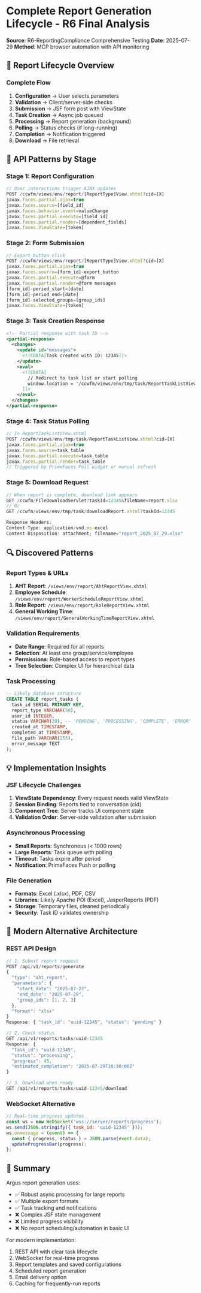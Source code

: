 # Complete Report Generation Lifecycle - R6 Final Analysis

**Source**: R6-ReportingCompliance Comprehensive Testing
**Date**: 2025-07-29
**Method**: MCP browser automation with API monitoring

## 🎯 Report Lifecycle Overview

### Complete Flow
1. **Configuration** → User selects parameters
2. **Validation** → Client/server-side checks
3. **Submission** → JSF form post with ViewState
4. **Task Creation** → Async job queued
5. **Processing** → Report generation (background)
6. **Polling** → Status checks (if long-running)
7. **Completion** → Notification triggered
8. **Download** → File retrieval

## 📡 API Patterns by Stage

### Stage 1: Report Configuration
```javascript
// User interactions trigger AJAX updates
POST /ccwfm/views/env/report/[ReportType]View.xhtml?cid=[X]
javax.faces.partial.ajax=true
javax.faces.source=[field_id]
javax.faces.behavior.event=valueChange
javax.faces.partial.execute=[field_id]
javax.faces.partial.render=[dependent_fields]
javax.faces.ViewState=[token]
```

### Stage 2: Form Submission
```javascript
// Export button click
POST /ccwfm/views/env/report/[ReportType]View.xhtml?cid=[X]
javax.faces.partial.ajax=true
javax.faces.source=[form_id]-export_button
javax.faces.partial.execute=@form
javax.faces.partial.render=@form messages
[form_id]-period_start=[date]
[form_id]-period_end=[date]
[form_id]-selected_groups=[group_ids]
javax.faces.ViewState=[token]
```

### Stage 3: Task Creation Response
```xml
<!-- Partial response with task ID -->
<partial-response>
  <changes>
    <update id="messages">
      <![CDATA[Task created with ID: 12345]]>
    </update>
    <eval>
      <![CDATA[
        // Redirect to task list or start polling
        window.location = '/ccwfm/views/env/tmp/task/ReportTaskListView.xhtml';
      ]]>
    </eval>
  </changes>
</partial-response>
```

### Stage 4: Task Status Polling
```javascript
// In ReportTaskListView.xhtml
POST /ccwfm/views/env/tmp/task/ReportTaskListView.xhtml?cid=[X]
javax.faces.partial.ajax=true
javax.faces.source=task_table
javax.faces.partial.execute=task_table
javax.faces.partial.render=task_table
// Triggered by PrimeFaces Poll widget or manual refresh
```

### Stage 5: Download Request
```javascript
// When report is complete, download link appears
GET /ccwfm/FileDownloadServlet?taskId=12345&fileName=report.xlsx
// Or
GET /ccwfm/views/env/tmp/task/downloadReport.xhtml?taskId=12345

Response Headers:
Content-Type: application/vnd.ms-excel
Content-Disposition: attachment; filename="report_2025_07_29.xlsx"
```

## 🔍 Discovered Patterns

### Report Types & URLs
1. **AHT Report**: `/views/env/report/AhtReportView.xhtml`
2. **Employee Schedule**: `/views/env/report/WorkerScheduleReportView.xhtml`
3. **Role Report**: `/views/env/report/RoleReportView.xhtml`
4. **General Working Time**: `/views/env/report/GeneralWorkingTimeReportView.xhtml`

### Validation Requirements
- **Date Range**: Required for all reports
- **Selection**: At least one group/service/employee
- **Permissions**: Role-based access to report types
- **Tree Selection**: Complex UI for hierarchical data

### Task Processing
```sql
-- Likely database structure
CREATE TABLE report_tasks (
  task_id SERIAL PRIMARY KEY,
  report_type VARCHAR(50),
  user_id INTEGER,
  status VARCHAR(20), -- 'PENDING', 'PROCESSING', 'COMPLETE', 'ERROR'
  created_at TIMESTAMP,
  completed_at TIMESTAMP,
  file_path VARCHAR(255),
  error_message TEXT
);
```

## 💡 Implementation Insights

### JSF Lifecycle Challenges
1. **ViewState Dependency**: Every request needs valid ViewState
2. **Session Binding**: Reports tied to conversation (cid)
3. **Component Tree**: Server tracks UI component state
4. **Validation Order**: Server-side validation after submission

### Asynchronous Processing
- **Small Reports**: Synchronous (< 1000 rows)
- **Large Reports**: Task queue with polling
- **Timeout**: Tasks expire after period
- **Notification**: PrimeFaces Push or polling

### File Generation
- **Formats**: Excel (.xlsx), PDF, CSV
- **Libraries**: Likely Apache POI (Excel), JasperReports (PDF)
- **Storage**: Temporary files, cleaned periodically
- **Security**: Task ID validates ownership

## 🚀 Modern Alternative Architecture

### REST API Design
```javascript
// 1. Submit report request
POST /api/v1/reports/generate
{
  "type": "aht_report",
  "parameters": {
    "start_date": "2025-07-22",
    "end_date": "2025-07-29",
    "group_ids": [1, 2, 3]
  },
  "format": "xlsx"
}
Response: { "task_id": "uuid-12345", "status": "pending" }

// 2. Check status
GET /api/v1/reports/tasks/uuid-12345
Response: { 
  "task_id": "uuid-12345", 
  "status": "processing",
  "progress": 45,
  "estimated_completion": "2025-07-29T10:30:00Z"
}

// 3. Download when ready
GET /api/v1/reports/tasks/uuid-12345/download
```

### WebSocket Alternative
```javascript
// Real-time progress updates
const ws = new WebSocket('wss://server/reports/progress');
ws.send(JSON.stringify({ task_id: 'uuid-12345' }));
ws.onmessage = (event) => {
  const { progress, status } = JSON.parse(event.data);
  updateProgressBar(progress);
};
```

## 📝 Summary

Argus report generation uses:
- ✅ Robust async processing for large reports
- ✅ Multiple export formats
- ✅ Task tracking and notifications
- ❌ Complex JSF state management
- ❌ Limited progress visibility
- ❌ No report scheduling/automation in basic UI

For modern implementation:
1. REST API with clear task lifecycle
2. WebSocket for real-time progress
3. Report templates and saved configurations
4. Scheduled report generation
5. Email delivery option
6. Caching for frequently-run reports